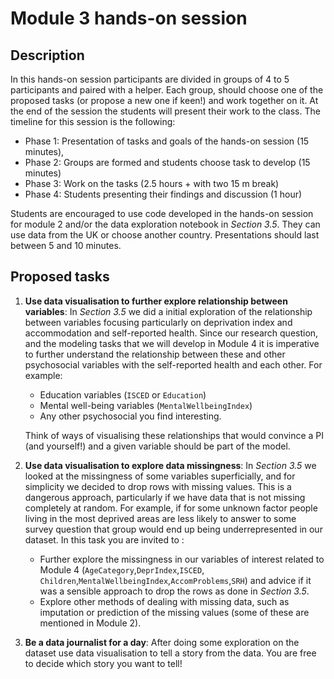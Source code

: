 # Module 3 hands-on session

## Description
In this hands-on session participants are divided in groups of 4 to 5 participants and paired with a helper. Each group, 
should choose one of the proposed tasks (or propose a new one if keen!) and work together on it. At the end of the
session the students will present their work to the class.
The timeline for this session is the following:
- Phase 1: Presentation of tasks and goals of the hands-on session (15 minutes),
- Phase 2: Groups are formed and students choose task to develop (15 minutes)  
- Phase 3: Work on the tasks (2.5 hours + with two 15 m break)
- Phase 4: Students presenting their findings and discussion (1 hour)      

Students are encouraged to use code developed in the hands-on session for module 2 and/or the data exploration notebook in
_Section 3.5_. They can use data from the UK or choose another country. Presentations should last between 5 and 10 minutes.

## Proposed tasks      

1. **Use data visualisation to further explore relationship between variables**: In _Section 3.5_ we did a initial exploration of the relationship between variables
   focusing particularly on deprivation index and accommodation and self-reported health. Since our research question, and the
   modeling tasks that we will develop in Module 4 it is imperative to further understand the relationship between these and other psychosocial variables
   with the self-reported health and each other. For example:    
   - Education variables (`ISCED` or `Education`)
   - Mental well-being variables (`MentalWellbeingIndex`)
   - Any other psychosocial you find interesting.

    Think of ways of visualising these relationships that would  convince a PI (and yourself!) and a given variable should be part of the model.


2. **Use data visualisation to explore data missingness**: In _Section 3.5_ we looked at the missingness of some variables superficially, and for simplicity
   we decided to drop rows with missing values. This is a dangerous approach, particularly if we have data that is not missing completely at random. For example,
   if for some unknown factor people living in the most deprived areas are less likely to answer to some survey question
   that group would end up being underrepresented in our dataset. In this task you are invited to :
   - Further explore the missingness in our variables of interest related to Module 4 (`AgeCategory`,`DeprIndex`,`ISCED`,
     `Children`,`MentalWellbeingIndex`,`AccomProblems`,`SRH`) and advice if it was a sensible approach to drop the rows as done in _Section 3.5_.
    - Explore other methods of dealing with missing data, such as imputation or prediction of the missing values (some of these are mentioned in Module 2).


3. **Be a data journalist for a day**: After doing some exploration on the dataset use data visualisation to tell a story
   from the data. You are free to decide which story you want to tell!
